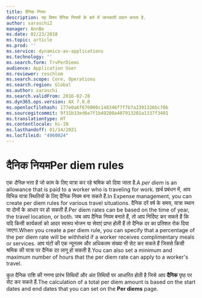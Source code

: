 ```yaml
---
title: दैनिक नियम
description: यह विषय दैनिक नियमों के बारे में जानकारी प्रदान करता है.
author: saraschi2
manager: AnnBe
ms.date: 02/23/2018
ms.topic: article
ms.prod: ''
ms.service: dynamics-ax-applications
ms.technology: ''
ms.search.form: TrvPerDiems
audience: Application User
ms.reviewer: roschlom
ms.search.scope: Core, Operations
ms.search.region: Global
ms.author: saraschi
ms.search.validFrom: 2016-02-28
ms.dyn365.ops.version: AX 7.0.0
ms.openlocfilehash: 177e0a6f676000c148346f7f7b7a2391326bc78b
ms.sourcegitcommit: 9f31b33ed6e7f1b49200a407913201a1337f3401
ms.translationtype: HT
ms.contentlocale: hi-IN
ms.lasthandoff: 01/14/2021
ms.locfileid: "4960024"
---
```

# <a name="per-diem-rules"></a><span data-ttu-id="a8a7b-103">दैनिक नियम</span><span class="sxs-lookup"><span data-stu-id="a8a7b-103">Per diem rules</span></span>

<span data-ttu-id="a8a7b-104">एक *दैनिक* भत्ता है जो काम के लिए यात्रा कर रहे श्रमिक को दिया जाता है.</span><span class="sxs-lookup"><span data-stu-id="a8a7b-104">A *per diem* is an allowance that is paid to a worker who is traveling for work.</span></span> <span data-ttu-id="a8a7b-105">ख़र्च प्रबंधन में, आप विभिन्न यात्रा स्थितियों के लिए दैनिक नियम बना सकते हैं.</span><span class="sxs-lookup"><span data-stu-id="a8a7b-105">In Expense management, you can create per diem rules for various travel situations.</span></span> <span data-ttu-id="a8a7b-106">दैनिक दरें वर्ष के समय, यात्रा स्थान या दोनों के आधार पर हो सकती हैं.</span><span class="sxs-lookup"><span data-stu-id="a8a7b-106">Per diem rates can be based on the time of year, the travel location, or both.</span></span> <span data-ttu-id="a8a7b-107">जब आप दैनिक नियम बनाते हैं, तो आप निर्दिष्ट कर सकते हैं कि यदि किसी कार्यकर्ता को आदर स्वरूप भोजन या सेवाएं प्राप्त होती हैं तो दैनिक दर का प्रतिशत रोक दिया जाएगा.</span><span class="sxs-lookup"><span data-stu-id="a8a7b-107">When you create a per diem rule, you can specify that a percentage of the per diem rate will be withheld if a worker receives complimentary meals or services.</span></span> <span data-ttu-id="a8a7b-108">आप घंटों की एक न्यूनतम और अधिकतम संख्या भी सेट कर सकते हैं जिससे किसी श्रमिक की यात्रा पर दैनिक दर लागू हो सकती है.</span><span class="sxs-lookup"><span data-stu-id="a8a7b-108">You can also set a minimum and maximum number of hours that the per diem rate can apply to a worker's travel.</span></span>

<span data-ttu-id="a8a7b-109">कुल दैनिक राशि की गणना प्रारंभ तिथियों और अंत तिथियों पर आधारित होती है जिसे आप **दैनिक** पृष्ठ पर सेट कर सकते हैं.</span><span class="sxs-lookup"><span data-stu-id="a8a7b-109">The calculation of a total per diem amount is based on the start dates and end dates that you can set on the **Per diems** page.</span></span>
